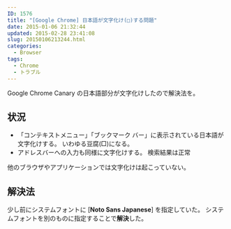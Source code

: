 ```yaml
---
ID: 1576
title: "[Google Chrome] 日本語が文字化け(□)する問題"
date: 2015-01-06 21:32:44
updated: 2015-02-28 23:41:08
slug: 20150106213244.html
categories:
  - Browser
tags:
  - Chrome
  - トラブル
---
```


Google Chrome Canary の日本語部分が文字化けしたので解決法を。

<!--more-->
<h2>状況</h2>
<ul>
  <li>「コンテキストメニュー」「ブックマーク バー」に表示されている日本語が文字化けする。
いわゆる豆腐(□)になる。</li>
  <li>アドレスバーへの入力も同様に文字化けする。
検索結果は正常</li>
</ul>
他のブラウザやアプリケーションでは文字化けは起こっていない。

<h2>解決法</h2>
少し前にシステムフォントに [<b>Noto Sans Japanese</b>] を指定していた。
システムフォントを別のものに指定することで<b>解決</b>した。
